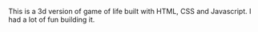 This is a 3d version of game of life built with HTML, CSS and Javascript.
I had a lot of fun building it.